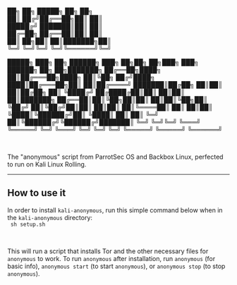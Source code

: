   ██╗  ██╗ █████╗ ██╗     ██╗                                                        
  ██║ ██╔╝██╔══██╗██║     ██║                                                        
  █████╔╝ ███████║██║     ██║                                                        
  ██╔═██╗ ██╔══██║██║     ██║                                                        
  ██║  ██╗██║  ██║███████╗██║                                                        
  ╚═╝  ╚═╝╚═╝  ╚═╝╚══════╝╚═╝                                                        
                                                                                   
   █████╗ ███╗   ██╗ ██████╗ ███╗   ██╗██╗   ██╗███╗   ███╗ ██████╗ ██╗   ██╗███████╗
  ██╔══██╗████╗  ██║██╔═══██╗████╗  ██║╚██╗ ██╔╝████╗ ████║██╔═══██╗██║   ██║██╔════╝
  ███████║██╔██╗ ██║██║   ██║██╔██╗ ██║ ╚████╔╝ ██╔████╔██║██║   ██║██║   ██║███████╗
  ██╔══██║██║╚██╗██║██║   ██║██║╚██╗██║  ╚██╔╝  ██║╚██╔╝██║██║   ██║██║   ██║╚════██║
  ██║  ██║██║ ╚████║╚██████╔╝██║ ╚████║   ██║   ██║ ╚═╝ ██║╚██████╔╝╚██████╔╝███████║
  ╚═╝  ╚═╝╚═╝  ╚═══╝ ╚═════╝ ╚═╝  ╚═══╝   ╚═╝   ╚═╝     ╚═╝ ╚═════╝  ╚═════╝ ╚══════╝

<br />

The "anonymous" script from ParrotSec OS and Backbox Linux, perfected to run on Kali Linux Rolling.

<hr />

## How to use it
In order to install <code>kali-anonymous</code>, run this simple command below when in the <code>kali-anonymous</code> directory:
<br />
<code>
sh setup.sh
</code>

<br />

This will run a script that installs Tor and the other necessary files for <code>anonymous</code> to work.
To run <code>anonymous</code> after installation, run <code>anonymous</code> (for basic info), <code>anonymous start</code> (to start <code>anonymous</code>), or <code>anonymous stop</code> (to stop <code>anonymous</code>).
